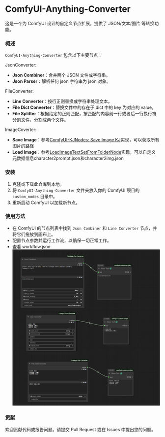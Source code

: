 # ComfyUI-Anything-Converter

这是一个为 ComfyUI 设计的自定义节点扩展，提供了 JSON/文本/图片 等转换功能。

### 概述

`ComfyUI-Anything-Converter` 包含以下主要节点：

JsonConverter:
- **Json Combiner**：合并两个 JSON 文件或字符串。
- **Json Parser**：解析任何 json 字符串为 json 对象。

FileConverter:
- **Line Converter**：按行正则替换或字符串处理文本。
- **File Dict Converter**：替换文件中的存在于 dict 中的 key 为对应的 value。
- **File Splitter**：根据给定的正则匹配，按匹配的内容前一行或者后一行换行符分割文件，分割成两个文件。

ImageCoverter:
- **Save Image**：参考[ComfyUI-KJNodes: Save Image KJ](https://github.com/kijai/ComfyUI-KJNodes)实现，可以获取所有图片的路径
- **Load Image**：参考[LoadImageTextSetFromFolderNode](https://github.com/comfyanonymous/ComfyUI/blob/615eb52049df98cebdd67bc672b66dc059171d7c/comfy_extras/nodes_train.py#L249)实现，可以自定义元数据信息character2prompt.json和character2img.json

### 安装

1. 克隆或下载此仓库到本地。
2. 将 `ComfyUI-Anything-Converter` 文件夹放入你的 ComfyUI 项目的 `custom_nodes` 目录中。
3. 重新启动 ComfyUI 以加载新节点。

### 使用方法

- 在 ComfyUI 的节点列表中找到 `Json Combiner` 和 `Line Converter` 节点，并将它们拖放到画布上。
- 配置节点参数并运行工作流，以确保一切正常工作。
- 查看 workflow.json:
  ![workflow.json](workflow.png)

### 贡献

欢迎贡献代码或报告问题。请提交 Pull Request 或在 Issues 中提出您的问题。
